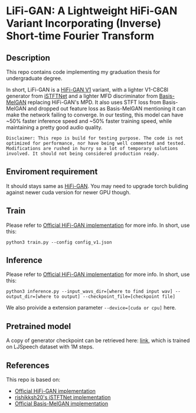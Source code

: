 # LiFi-GAN: A Lightweight HiFi-GAN Variant Incorporating (Inverse) Short-time Fourier Transform

## Description
This repo contains code implementing my graduation thesis for undergraduate degree.

In short, LiFi-GAN is a [HiFi-GAN V1](https://arxiv.org/abs/2010.05646) variant, with a lighter V1-C8C8I generator from [iSTFTNet](https://arxiv.org/abs/2203.02395) and a lighter MFD discriminator from [Basis-MelGAN](https://arxiv.org/abs/2106.13419) replacing HiFi-GAN's MPD. It also uses STFT loss from Basis-MelGAN and dropped out feature loss as Basis-MelGAN mentioning it can make the network failing to converge.
In our testing, this model can have ~50% faster inference speed and ~50% faster training speed, while maintaining a pretty good audio quality.

`Disclaimer: This repo is build for testing purpose. The code is not optimized for performance, nor have being well commented and tested. Modifications are rushed in hurry so a lot of temporary solutions involved. It should not being considered production ready.`

## Enviroment requirement
It should stays same as [HiFi-GAN](https://github.com/jik876/hifi-gan). You may need to upgrade torch buliding against newer cuda version for newer GPU though.

## Train
Please refer to [Official HiFi-GAN implementation](https://github.com/jik876/hifi-gan) for more info. In short, use this:
```
python3 train.py --config config_v1.json
```

## Inference
Please refer to [Official HiFi-GAN implementation](https://github.com/jik876/hifi-gan) for more info. In short, use this:
```
python3 inference.py --input_wavs_dir=[where to find input wav] --output_dir=[where to output] --checkpoint_file=[checkpoint file]
```
We also proivide a extension parameter `--device=[cuda or cpu]` here.

## Pretrained model
A copy of generator checkpoint can be retrieved here: [link](https://1drv.ms/u/s!Ar0Z7EPFmhMDn-BpY29LbhYD6p7kaQ?e=z371UM), which is trained on LJSpeech dataset with 1M steps. 

## References
This repo is based on:
- [Official HiFi-GAN implementation](https://github.com/jik876/hifi-gan)
- [rishikksh20's iSTFTNet implementation](https://github.com/rishikksh20/iSTFTNet-pytorch)
- [Official Basis-MelGAN implementation](https://github.com/xcmyz/FastVocoder)
